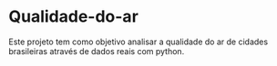 # Qualidade-do-ar
 Este projeto tem como objetivo analisar a qualidade do ar de cidades brasileiras através de dados reais com python.
